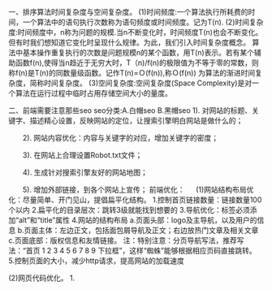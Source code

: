 一、排序算法时间复杂度与空间复杂度。
(1)时间频度:一个算法执行所耗费的时间，一个算法中的语句执行次数称为语句频度或时间频度。记为T(n).
(2)时间复杂度:时间频度中，n称为问题的规模.当n不断变化时，时间频度T(n)也会不断变化。但有时我们想知道它变化时呈现什么规律。为此，我们引入时间复杂度概念。
              算法中基本操作重复执行的次数是问题规模n的某个函数，用T(n)表示。若有某个辅助函数f(n),使得当n趋近于无穷大时，T（n)/f(n)的极限值为不等于零的常数，则称f(n)是T(n)的同数量级函数。记作T(n)=Ｏ(f(n)),称Ｏ(f(n)) 为算法的渐进时间复杂度，简称时间复杂度。
(3)空间复杂度:空间复杂度(Space Complexity)是对一个算法在运行过程中临时占用存储空间大小的量度。

二、前端需要注意那些seo
seo分类:A.白帽seo B.黑帽seo
    1). 对网站的标题、关键字、描述精心设置，反映网站的定位，让搜索引擎明白网站是做什么的；

　　2). 网站内容优化：内容与关键字的对应，增加关键字的密度；

　　3). 在网站上合理设置Robot.txt文件；

　　4). 生成针对搜索引擎友好的网站地图；

　　5). 增加外部链接，到各个网站上宣传；
前端优化：
　
  (1)网站结构布局优化：尽量简单、开门见山，提倡扁平化结构。
      1.控制首页链接数量：链接数量100个以内
      2.扁平化的目录层次：跳转3级就能找到想要的
      3.导航优化：<img>标签必须添加“alt”和“title”属性
      4.网站的结构布局
         a.页面头部：logo及主导航，以及用户的信息
         b.页面主体：左边正文，包括面包屑导航及正文；右边放热门文章及相关文章
         c.页面底部：版权信息和友情链接。
         注：特别注意：分页导航写法，推荐写法：“首页 1 2 3 4 5 6 7 8 9 下拉框”，这样“蜘蛛”能够根据相应页码直接跳转。
      5.控制页面的大小，减少http请求，提高网站的加载速度

  (2)网页代码优化。
      1.<title>标题：只强调重点即可，尽量把重要的关键词放在前面，每一个分页title不同。
      2.<meta keywords>标签：关键词，列举出几个页面的重要关键字即可，切记过分堆砌。
      3.<meta description>标签：网页描述，需要高度概括网页内容。
      4.<body>中的标签：尽量让代码语义化:比如：h1-h6 是用于标题类的，<nav>标签是用来设置页面主导航的等。
      5.<a>标签：页内链接，要加 “title” 属性加以说明，让访客和 “蜘蛛” 知道，而外部链接，链接到其他网站的，则需要加上 el="nofollow" 属性。
      6.正文标题要用<h1>标签：“蜘蛛” 认为它最重要，若不喜欢<h1>的默认样式可以通过CSS设置。尽量做到正文标题用<h1>标签，副标题用<h2>标签, 而其它地方不应该随便乱用 h 标题标签。
      7.<br>标签：只用于文本内容的换行。
      8.表格应该使用<caption>表格标题标签。
      9.<img>应使用 "alt" 属性加以说明。
      10.<strong>、<em>标签 : 需要强调时使用。
      11.&nbsp用css替代，少用，另外&copy,使用拼英输入法，拼“banquan”。
      12.巧妙利用CSS布局，将重要内容的HTML代码放在最前面。
      13.重要内容不要用JS输出，因为“蜘蛛”不认识。
      14.尽量少用iframe
      15.谨慎使用 display：none ：对于不想显示的文字内容，应当设置z-index或设置到浏览器显示器之外。因为搜索引擎会过滤掉display:none其中的内容。
      17.js代码dom操作，应尽量放在body结束标签之前，html代码之后。
      18、建立404页面。
      19、设置301重定向。

三、http method都有哪些区别。
   (1).http1.1包含方法:GET HEAD POST OPTIONS PUT DELETE TRACE CONNECT这8个方法;
      1.options:
          a.请求想得到请求/响应链上关于此请求里的URI（Request-URI）指定资源的通信选项信息。
          b.此方法允许客户端去判定请求资源的选项和/或需求，或者服务器的能力。
          c.这种方法的响应是不能缓存的。请求URI是一个星号（''）[注:URI指统一资源标识符],请求将会应用于服务器的所有资源。
            请求头设置Max-Forwards头域的值为“0”那么此代理不能转发此消息，ax-Forwards头域是比0大的整数值，那么代理必须递减此值当它转发此请求时。
      2.get:
          a.GET方法意思是获取被请求URI（Request-URI）指定的信息(以实体的格式)。
          b.If-Modified-Since,，If-Unmodified-Since，If-Match,，If-None-Match,或者 If-Range头域,自动使用缓存。
          c.GET请求的响应是可缓存的。
          注：HTTP GET方法用于获取资源，不应有副作用，所以是幂等的。
      3.head:
          a.HEAD方法和GET方法一致，除了服务器不能在响应里返回消息主体。
          b.此方法经常被用来测试超文本链接的有效性，可访问性，和最近的改变。
          c.HEAD请求的响应是可缓存的。
      4.post:
          a.POST提交的实体是请求URI的从属物。
          b.POST方法的响应是可缓存的。除非响应里有Cache-Control或者Expires头域指示其响应不可缓存。
          c.POST方法执行的动作可能不会对请求URI所指的资源起作用。这依赖于响应是否包含一个描述结果的实体。
          注:POST所对应的URI并非创建的资源本身，而是资源的接收者。
      5.put:
          a.PUT方法请求服务器去把请求里的实体存储在请求URI（Request-URI）标识下。
          b.将client的资源放在请求URI上。对于服务器到底是创建还是更新，由服务器返回的HTTP Code来区别。
          c.用PUT来达到更改资源，需要client提交资源全部信息，如果只有部分信息，不应该使用PUT。
          注：PUT表示更新资源。
      6.DELETE：
          a.DELETE方法请求源服务器删除请求URI指定的资源。
          b.DELETE方法的响应是不能被缓存的。
          注：DELETE方法用于删除资源，有副作用，但它应该满足幂等性。
      7.TRACE：
          a.TRACE方法被用于激发一个远程的，应用层的请求消息回路。
          b.TRACE请求不能包含一个实体。
      8.CONNECT:
          a.此方法是为了能用于能动态切换到隧道的代理服务器。
四、从浏览器地址输入url到显示页面的步骤
      1.在浏览器地址栏输入URL
      2.浏览器查看缓存，查看是否为最新的，根据Expires和Cache-Control控制。未缓存，发起请求
      3.浏览器解析URL获取协议，主机，端口，path
      4.浏览器组装一个HTTP（GET）请求报文
      5.浏览器获取主机ip地址
      6.打开一个socket与目标IP地址，端口建立TCP链接，三次握手
      7.TCP链接建立后发送HTTP请求
      8.服务器接受请求并解析，将请求转发到服务程序，如虚拟主机使用HTTP Host头部判断请求的服务程序
      9.服务器检查HTTP请求头是否包含缓存验证信息如果验证缓存新鲜，返回304等对应状态码
      10.处理程序读取完整请求并准备HTTP响应，可能需要查询数据库等操作
      11.服务器将响应报文通过TCP连接发送回浏览器
      12.浏览器接收HTTP响应，然后根据情况选择关闭TCP连接或者保留重用，关闭TCP连接的四次握手如下
      13.浏览器检查响应状态吗：是否为1XX，3XX， 4XX， 5XX，这些情况处理与2XX不同
      14.如果资源可缓存，进行缓存
      15.对响应进行解码
      16.根据资源类型决定如何处理
      17.解析HTML文档，构件DOM树，下载资源，构造CSSOM树，执行js脚本，这些操作没有严格的先后顺序，以下分别解释
      18.构建DOM树
      19.解析过程中遇到图片、样式表、js文件，启动下载
      20.构建CSSOM树
      21.根据DOM树和CSSOM树构建渲染树
      22.js解析如下：
      23.显示页面（HTML解析过程中会逐步显示页面）
五、性能优化，前端、非前端
      1、尽量减少HTTP请求次数:合并图片（css sprites），合并CSS和JS文件；图片较多的页面也可以使用 lazyLoad 等技术进行优化。
      2、减少DNS查找次数
      3、避免跳转
      4、可缓存的AJAX
        1)、Gizp压缩文件；
        2)、减少DNS查找次数；
        3)、精简JavaScript；
        4)、避免跳转；
        5)、配置ETags。
      5.Reflow(重排):尽量避免重排，例如:改变窗囗大小、改变文字大小、内容的改变、浏览器窗口变化，style属性的改变等等。
                     降低性能方法:不用内联style,全部使用class,内联style会导致重绘。
      6.请减少对DOM的操作
      7.使用CDN加速
      8.注意控制Cookie大小和污染
      9.添加Expire/Cache-Control头。
      10.启用Gzip压缩
      11.避免在CSS中使用Expressions:css表达式不可使用
      12.避免重定向
      13.配置实体标签（ETag）
      14.AJAX 缓存
      15.慎用 with
      16.减少作用域链查找
六、数据结构，数组、链表、二叉树、栈、队列、堆
    数组:Array 对象用于在单个的变量中存储多个值。
    链表:由一组节点组成的集合。每一个节点都使用一个对象的引用指向它的后续节点。指向另外一个借点的引用叫做链
    二叉树:二叉树是一种特殊的树，相对较少的值保存在左节点上，较大的值保存在右节点中。
    栈:它是一种运算受限的线性表。其限制是仅允许在表的一端进行插入和删除运算。先进后出，栈只有一个入口。
    队列：队列是一种特殊的线性表，特殊之处在于它只允许在表的前端（front）进行删除操作，而在表的后端（rear）进行插入操作，和栈一样，队列是一种操作受限制的线性表。